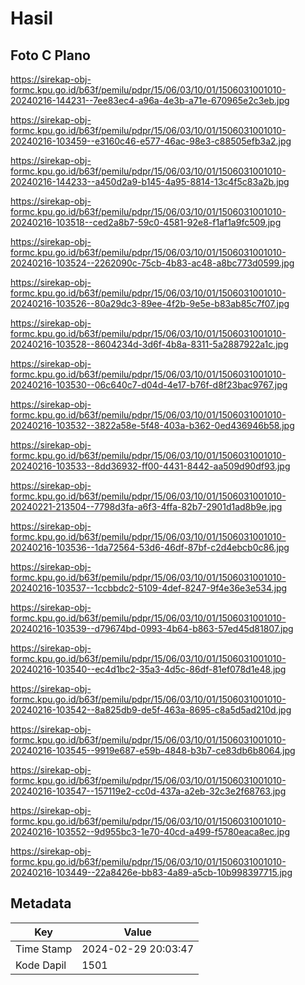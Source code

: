 # Hasil

## Foto C Plano

https://sirekap-obj-formc.kpu.go.id/b63f/pemilu/pdpr/15/06/03/10/01/1506031001010-20240216-144231--7ee83ec4-a96a-4e3b-a71e-670965e2c3eb.jpg

https://sirekap-obj-formc.kpu.go.id/b63f/pemilu/pdpr/15/06/03/10/01/1506031001010-20240216-103459--e3160c46-e577-46ac-98e3-c88505efb3a2.jpg

https://sirekap-obj-formc.kpu.go.id/b63f/pemilu/pdpr/15/06/03/10/01/1506031001010-20240216-144233--a450d2a9-b145-4a95-8814-13c4f5c83a2b.jpg

https://sirekap-obj-formc.kpu.go.id/b63f/pemilu/pdpr/15/06/03/10/01/1506031001010-20240216-103518--ced2a8b7-59c0-4581-92e8-f1af1a9fc509.jpg

https://sirekap-obj-formc.kpu.go.id/b63f/pemilu/pdpr/15/06/03/10/01/1506031001010-20240216-103524--2262090c-75cb-4b83-ac48-a8bc773d0599.jpg

https://sirekap-obj-formc.kpu.go.id/b63f/pemilu/pdpr/15/06/03/10/01/1506031001010-20240216-103526--80a29dc3-89ee-4f2b-9e5e-b83ab85c7f07.jpg

https://sirekap-obj-formc.kpu.go.id/b63f/pemilu/pdpr/15/06/03/10/01/1506031001010-20240216-103528--8604234d-3d6f-4b8a-8311-5a2887922a1c.jpg

https://sirekap-obj-formc.kpu.go.id/b63f/pemilu/pdpr/15/06/03/10/01/1506031001010-20240216-103530--06c640c7-d04d-4e17-b76f-d8f23bac9767.jpg

https://sirekap-obj-formc.kpu.go.id/b63f/pemilu/pdpr/15/06/03/10/01/1506031001010-20240216-103532--3822a58e-5f48-403a-b362-0ed436946b58.jpg

https://sirekap-obj-formc.kpu.go.id/b63f/pemilu/pdpr/15/06/03/10/01/1506031001010-20240216-103533--8dd36932-ff00-4431-8442-aa509d90df93.jpg

https://sirekap-obj-formc.kpu.go.id/b63f/pemilu/pdpr/15/06/03/10/01/1506031001010-20240221-213504--7798d3fa-a6f3-4ffa-82b7-2901d1ad8b9e.jpg

https://sirekap-obj-formc.kpu.go.id/b63f/pemilu/pdpr/15/06/03/10/01/1506031001010-20240216-103536--1da72564-53d6-46df-87bf-c2d4ebcb0c86.jpg

https://sirekap-obj-formc.kpu.go.id/b63f/pemilu/pdpr/15/06/03/10/01/1506031001010-20240216-103537--1ccbbdc2-5109-4def-8247-9f4e36e3e534.jpg

https://sirekap-obj-formc.kpu.go.id/b63f/pemilu/pdpr/15/06/03/10/01/1506031001010-20240216-103539--d79674bd-0993-4b64-b863-57ed45d81807.jpg

https://sirekap-obj-formc.kpu.go.id/b63f/pemilu/pdpr/15/06/03/10/01/1506031001010-20240216-103540--ec4d1bc2-35a3-4d5c-86df-81ef078d1e48.jpg

https://sirekap-obj-formc.kpu.go.id/b63f/pemilu/pdpr/15/06/03/10/01/1506031001010-20240216-103542--8a825db9-de5f-463a-8695-c8a5d5ad210d.jpg

https://sirekap-obj-formc.kpu.go.id/b63f/pemilu/pdpr/15/06/03/10/01/1506031001010-20240216-103545--9919e687-e59b-4848-b3b7-ce83db6b8064.jpg

https://sirekap-obj-formc.kpu.go.id/b63f/pemilu/pdpr/15/06/03/10/01/1506031001010-20240216-103547--157119e2-cc0d-437a-a2eb-32c3e2f68763.jpg

https://sirekap-obj-formc.kpu.go.id/b63f/pemilu/pdpr/15/06/03/10/01/1506031001010-20240216-103552--9d955bc3-1e70-40cd-a499-f5780eaca8ec.jpg

https://sirekap-obj-formc.kpu.go.id/b63f/pemilu/pdpr/15/06/03/10/01/1506031001010-20240216-103449--22a8426e-bb83-4a89-a5cb-10b998397715.jpg


## Metadata

| Key        | Value               |
| ---------- | ------------------- |
| Time Stamp | 2024-02-29 20:03:47 |
| Kode Dapil | 1501                |



